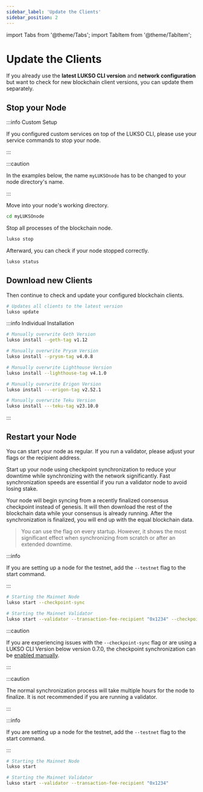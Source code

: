 ```yaml
---
sidebar_label: 'Update the Clients'
sidebar_position: 2
---
```


import Tabs from '@theme/Tabs';
import TabItem from '@theme/TabItem';

# Update the Clients

If you already use the **latest LUKSO CLI version** and **network configuration** but want to check for new blockchain client versions, you can update them separately.

## Stop your Node

:::info Custom Setup

If you configured custom services on top of the LUKSO CLI, please use your service commands to stop your node.

:::

:::caution

In the examples below, the name `myLUKSOnode` has to be changed to your node directory's name.

:::

Move into your node's working directory.

```bash
cd myLUKSOnode
```

Stop all processes of the blockchain node.

```bash
lukso stop
```

Afterward, you can check if your node stopped correctly.

```bash
lukso status
```

## Download new Clients

Then continue to check and update your configured blockchain clients.

```bash
# Updates all clients to the latest version
lukso update
```

:::info Individual Installation

```bash
# Manually overwrite Geth Version
lukso install --geth-tag v1.12

# Manually overwrite Prysm Version
lukso install --prysm-tag v4.0.8

# Manually overwrite Lighthouse Version
lukso install --lighthouse-tag v4.1.0

# Manually overwrite Erigon Version
lukso install ---erigon-tag v2.52.1

# Manually overwrite Teku Version
lukso install ---teku-tag v23.10.0
```

:::

## Restart your Node

You can start your node as regular. If you run a validator, please adjust your flags or the recipient address.

Start up your node using checkpoint synchronization to reduce your downtime while synchronizing with the network significantly. Fast synchronization speeds are essential if you run a validator node to avoid losing stake.

Your node will begin syncing from a recently finalized consensus checkpoint instead of genesis. It will then download the rest of the blockchain data while your consensus is already running. After the synchronization is finalized, you will end up with the equal blockchain data.

> You can use the flag on every startup. However, it shows the most significant effect when synchronizing from scratch or after an extended downtime.

<Tabs>
<TabItem value="checkpoint-sync" label="Checkpoint Synchronization">

:::info

If you are setting up a node for the testnet, add the `--testnet` flag to the start command.

:::

```sh
# Starting the Mainnet Node
lukso start --checkpoint-sync

# Starting the Mainnet Validator
lukso start --validator --transaction-fee-recipient "0x1234" --checkpoint-sync
```

:::caution

If you are experiencing issues with the `--checkpoint-sync` flag or are using a LUKSO CLI Version below version 0.7.0, the checkpoint synchronization can be [enabled manually](https://github.com/lukso-network/tools-lukso-cli/tree/main#checkpoints-with-lukso-cli-version-07-or-below).

:::

  </TabItem>
  <TabItem value="regular-sync" label="Regular Synchronization">

:::caution

The normal synchronization process will take multiple hours for the node to finalize. It is not recommended if you are running a validator.

:::

:::info

If you are setting up a node for the testnet, add the `--testnet` flag to the start command.

:::

```bash
# Starting the Mainnet Node
lukso start

# Starting the Mainnet Validator
lukso start --validator --transaction-fee-recipient "0x1234"
```

  </TabItem>  
</Tabs>
